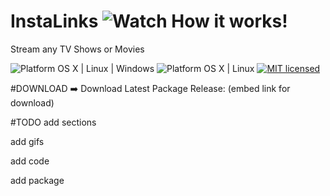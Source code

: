 # InstaLinks ![Watch How it works!](http://b.repl.ca/v1/Watch-How_it%20works%21-brightgreen.png)
Stream any TV Shows or Movies 

![Platform OS X | Linux | Windows](http://b.repl.ca/v1/Platform-OS_X%20%7C%20Linux%20%7C%20Windows-orange.png)
![Platform OS X | Linux](http://b.repl.ca/v1/Platform-OS_X%20%7C%20Linux-orange.png)
[![MIT licensed](https://img.shields.io/badge/license-MIT-blue.svg)](https://github.com/jctissier/InstaLinks/blob/master/LICENSE)

#DOWNLOAD
➡️ Download Latest Package Release: (embed link for download)

#TODO
add sections

add gifs

add code

add package
